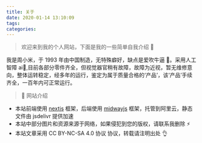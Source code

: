 ```yaml
---
title: 关于
date: 2020-01-14 13:10:09
tags:
categories:
---
```


> 欢迎来到我的个人网站，下面是我的一些简单自我介绍 🌈

我是周小米，于 1993 年由中国制造，无特殊癖好，缺点是爱吹牛逼 🐂。采用人工智障 ai🤪,目前各部分零件齐全，但视觉器官稍有故障，故障为近视，暂无维修意向，整体运转稳定，经多年的运行，鉴定为属于质量合格的‘产品’，该‘产品’手续齐全，一百年内可正常运行。

> 📌 网站介绍

- 本站前端使用 [nextjs](https://nextjs-cn.com/) 框架，后端使用 [midwayjs](https://midwayjs.org/) 框架，托管到阿里云，静态文件由 jsdelivr 提供加速
- 本站中部分图片和资源来源于网络，如果侵犯到您的版权，请联系我删除 ⚡
- 本站文章采用 CC BY-NC-SA 4.0 协议 协议，转载请注明出处 👌
